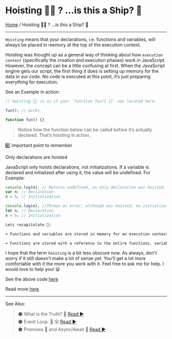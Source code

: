 # Hoisting 🏴‍☠️ ? ...is this a Ship? 🤨

[Home](../README.md) / Hoisting 🏴‍☠️ ? ...is this a Ship? 🤨

---

`Hoisting` means that your declarations, i.e. functions and variables, will always be placed in memory at the top of the execution context.

Hoisting was thought up as a general way of thinking about how `execution context` (specifically the creation and execution phases) work in JavaScript. However, the concept can be a little confusing at first. When the JavaScript engine gets our script, the first thing it does is setting up memory for the data in our code. No code is executed at this point, it’s just preparing everything for execution.

See an Example in action:

```js
// hoisting 🏴‍☠️ is as if your `function fun() {}` was located here.

fun(); // works.

function fun() {}
```

> Notice how the function below can be called before it’s actually declared. That’s hoisting in action.

#️⃣ Important point to remember

Only declarations are hoisted

JavaScript only hoists declarations, not initializations. If a variable is declared and initialized after using it, the value will be undefined. For Example:

```js
console.log(n); // Returns undefined, as only declaration was hoisted, no initialization has happened at this stage.
var n; // Declaration
n = 5; // Initialization

console.log(n); //Throws an error, although was hoisted, no initialization has happened at this stage. Same is the case with var.
let n; // Declaration
n = 5; // Initialization
```

```md
Lets recapitulate 📝:

➡ Functions and variables are stored in memory for an execution context before we execute our code. This is called hoisting.

➡ Functions are stored with a reference to the entire functions, variables with the var keyword with the value of undefined, and variables with the let and const keyword are stored uninitialized.
```

I hope that the term `hoisting` is a bit less obscure now. As always, don't worry if it still doesn't make a lot of sense yet. You'll get a lot more comfortable with it the more you work with it. Feel free to ask me for help. I would love to help you! 😃

See the above code [here](../scripts/hoisting.js)

Read more [here](https://developer.mozilla.org/en-US/docs/Glossary/Hoisting)

---

See Also:

> ⚫ What is the Truth? 🤥 [ Read ▶ ](/what-is-the-truth.md)  
> ⚫ Event Loop. 🔁 😵 [ Read ▶ ](/event-loop.md)  
> ⚫ Promises 🤝 and Async/Await 🤯 [ Read ▶ ](/promises.md)
